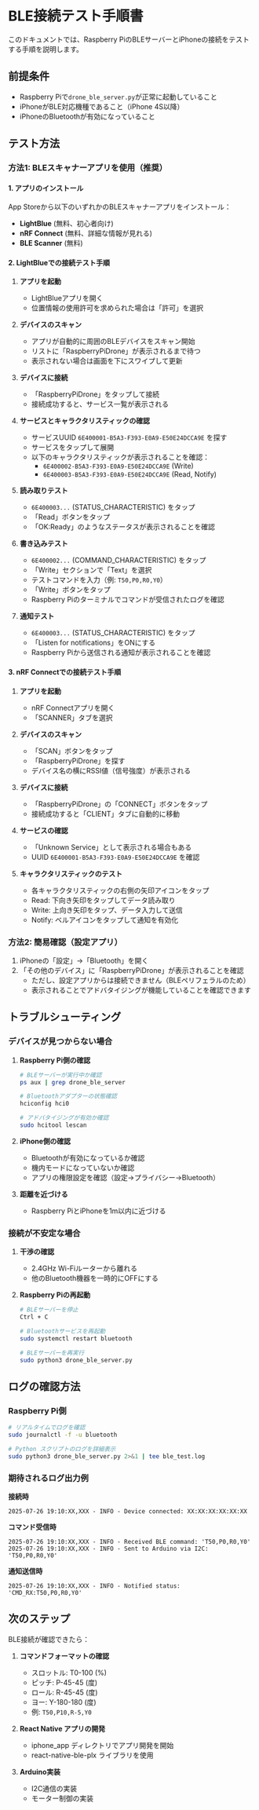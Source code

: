 # BLE接続テスト手順書

このドキュメントでは、Raspberry PiのBLEサーバーとiPhoneの接続をテストする手順を説明します。

## 前提条件

- Raspberry Piで`drone_ble_server.py`が正常に起動していること
- iPhoneがBLE対応機種であること（iPhone 4S以降）
- iPhoneのBluetoothが有効になっていること

## テスト方法

### 方法1: BLEスキャナーアプリを使用（推奨）

#### 1. アプリのインストール

App Storeから以下のいずれかのBLEスキャナーアプリをインストール：

- **LightBlue** (無料、初心者向け)
- **nRF Connect** (無料、詳細な情報が見れる)
- **BLE Scanner** (無料)

#### 2. LightBlueでの接続テスト手順

1. **アプリを起動**
   - LightBlueアプリを開く
   - 位置情報の使用許可を求められた場合は「許可」を選択

2. **デバイスのスキャン**
   - アプリが自動的に周囲のBLEデバイスをスキャン開始
   - リストに「RaspberryPiDrone」が表示されるまで待つ
   - 表示されない場合は画面を下にスワイプして更新

3. **デバイスに接続**
   - 「RaspberryPiDrone」をタップして接続
   - 接続成功すると、サービス一覧が表示される

4. **サービスとキャラクタリスティックの確認**
   - サービスUUID `6E400001-B5A3-F393-E0A9-E50E24DCCA9E` を探す
   - サービスをタップして展開
   - 以下のキャラクタリスティックが表示されることを確認：
     - `6E400002-B5A3-F393-E0A9-E50E24DCCA9E` (Write)
     - `6E400003-B5A3-F393-E0A9-E50E24DCCA9E` (Read, Notify)

5. **読み取りテスト**
   - `6E400003...` (STATUS_CHARACTERISTIC) をタップ
   - 「Read」ボタンをタップ
   - 「OK:Ready」のようなステータスが表示されることを確認

6. **書き込みテスト**
   - `6E400002...` (COMMAND_CHARACTERISTIC) をタップ
   - 「Write」セクションで「Text」を選択
   - テストコマンドを入力（例: `T50,P0,R0,Y0`）
   - 「Write」ボタンをタップ
   - Raspberry Piのターミナルでコマンドが受信されたログを確認

7. **通知テスト**
   - `6E400003...` (STATUS_CHARACTERISTIC) をタップ
   - 「Listen for notifications」をONにする
   - Raspberry Piから送信される通知が表示されることを確認

#### 3. nRF Connectでの接続テスト手順

1. **アプリを起動**
   - nRF Connectアプリを開く
   - 「SCANNER」タブを選択

2. **デバイスのスキャン**
   - 「SCAN」ボタンをタップ
   - 「RaspberryPiDrone」を探す
   - デバイス名の横にRSSI値（信号強度）が表示される

3. **デバイスに接続**
   - 「RaspberryPiDrone」の「CONNECT」ボタンをタップ
   - 接続成功すると「CLIENT」タブに自動的に移動

4. **サービスの確認**
   - 「Unknown Service」として表示される場合もある
   - UUID `6E400001-B5A3-F393-E0A9-E50E24DCCA9E` を確認

5. **キャラクタリスティックのテスト**
   - 各キャラクタリスティックの右側の矢印アイコンをタップ
   - Read: 下向き矢印をタップしてデータ読み取り
   - Write: 上向き矢印をタップ、データ入力して送信
   - Notify: ベルアイコンをタップして通知を有効化

### 方法2: 簡易確認（設定アプリ）

1. iPhoneの「設定」→「Bluetooth」を開く
2. 「その他のデバイス」に「RaspberryPiDrone」が表示されることを確認
   - ただし、設定アプリからは接続できません（BLEペリフェラルのため）
   - 表示されることでアドバタイジングが機能していることを確認できます

## トラブルシューティング

### デバイスが見つからない場合

1. **Raspberry Pi側の確認**
   ```bash
   # BLEサーバーが実行中か確認
   ps aux | grep drone_ble_server
   
   # Bluetoothアダプターの状態確認
   hciconfig hci0
   
   # アドバタイジングが有効か確認
   sudo hcitool lescan
   ```

2. **iPhone側の確認**
   - Bluetoothが有効になっているか確認
   - 機内モードになっていないか確認
   - アプリの権限設定を確認（設定→プライバシー→Bluetooth）

3. **距離を近づける**
   - Raspberry PiとiPhoneを1m以内に近づける

### 接続が不安定な場合

1. **干渉の確認**
   - 2.4GHz Wi-Fiルーターから離れる
   - 他のBluetooth機器を一時的にOFFにする

2. **Raspberry Piの再起動**
   ```bash
   # BLEサーバーを停止
   Ctrl + C
   
   # Bluetoothサービスを再起動
   sudo systemctl restart bluetooth
   
   # BLEサーバーを再実行
   sudo python3 drone_ble_server.py
   ```

## ログの確認方法

### Raspberry Pi側

```bash
# リアルタイムでログを確認
sudo journalctl -f -u bluetooth

# Python スクリプトのログを詳細表示
sudo python3 drone_ble_server.py 2>&1 | tee ble_test.log
```

### 期待されるログ出力例

**接続時**
```
2025-07-26 19:10:XX,XXX - INFO - Device connected: XX:XX:XX:XX:XX:XX
```

**コマンド受信時**
```
2025-07-26 19:10:XX,XXX - INFO - Received BLE command: 'T50,P0,R0,Y0'
2025-07-26 19:10:XX,XXX - INFO - Sent to Arduino via I2C: 'T50,P0,R0,Y0'
```

**通知送信時**
```
2025-07-26 19:10:XX,XXX - INFO - Notified status: 'CMD_RX:T50,P0,R0,Y0'
```

## 次のステップ

BLE接続が確認できたら：

1. **コマンドフォーマットの確認**
   - スロットル: T0-100 (%)
   - ピッチ: P-45-45 (度)
   - ロール: R-45-45 (度)
   - ヨー: Y-180-180 (度)
   - 例: `T50,P10,R-5,Y0`

2. **React Native アプリの開発**
   - iphone_app ディレクトリでアプリ開発を開始
   - react-native-ble-plx ライブラリを使用

3. **Arduino実装**
   - I2C通信の実装
   - モーター制御の実装